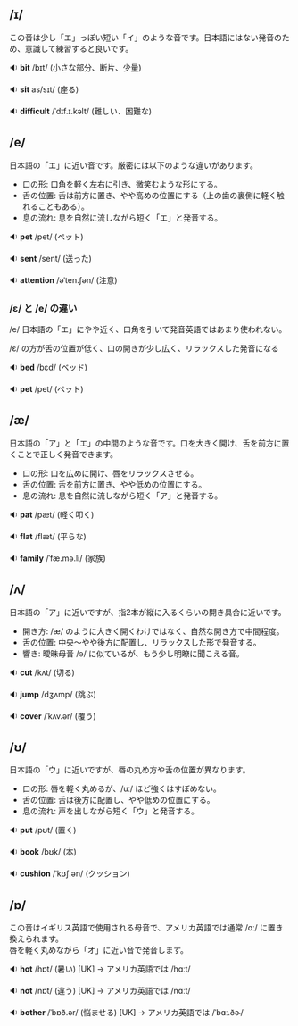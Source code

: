 ## /ɪ/

この音は少し「エ」っぽい短い「イ」のような音です。日本語にはない発音のため、意識して練習すると良いです。

🔉 **bit** /bɪt/ (小さな部分、断片、少量)

🔉 **sit** as/sɪt/ (座る)

🔉 **difficult** /ˈdɪf.ɪ.kəlt/ (難しい、困難な)

## /e/
日本語の「エ」に近い音です。厳密には以下のような違いがあります。

* 口の形: 口角を軽く左右に引き、微笑むような形にする。
* 舌の位置: 舌は前方に置き、やや高めの位置にする（上の歯の裏側に軽く触れることもある）。
* 息の流れ: 息を自然に流しながら短く「エ」と発音する。

🔉 **pet** /pet/ (ペット) 

🔉 **sent** /sent/ (送った) 

🔉 **attention** /əˈten.ʃən/ (注意)


### /ɛ/ と /e/ の違い
/e/ 日本語の「エ」にやや近く、口角を引いて発音英語ではあまり使われない。

/ɛ/ の方が舌の位置が低く、口の開きが少し広く、リラックスした発音になる

🔉 **bed** /bɛd/ (ベッド)

🔉 **pet** /pet/ (ペット) 

## /æ/
日本語の「ア」と「エ」の中間のような音です。口を大きく開け、舌を前方に置くことで正しく発音できます。
* 口の形: 口を広めに開け、唇をリラックスさせる。
* 舌の位置: 舌を前方に置き、やや低めの位置にする。
* 息の流れ: 息を自然に流しながら短く「ア」と発音する。

🔉 **pat** /pæt/ (軽く叩く)

🔉 **flat** /flæt/ (平らな)

🔉 **family** /ˈfæ.mə.li/ (家族)

## /ʌ/
日本語の「ア」に近いですが、指2本が縦に入るくらいの開き具合に近いです。

* 開き方: /æ/ のように大きく開くわけではなく、自然な開き方で中間程度。
* 舌の位置: 中央～やや後方に配置し、リラックスした形で発音する。
* 響き: 曖昧母音 /ə/ に似ているが、もう少し明瞭に聞こえる音。

🔉 **cut** /kʌt/ (切る)

🔉 **jump** /dʒʌmp/ (跳ぶ) 

🔉 **cover** /ˈkʌv.ər/ (覆う)

## /ʊ/
日本語の「ウ」に近いですが、唇の丸め方や舌の位置が異なります。

* 口の形: 唇を軽く丸めるが、/uː/ ほど強くはすぼめない。
* 舌の位置: 舌は後方に配置し、やや低めの位置にする。
* 息の流れ: 声を出しながら短く「ウ」と発音する。

🔉 **put** /pʊt/ (置く)

🔉 **book** /bʊk/ (本)

🔉 **cushion** /ˈkʊʃ.ən/ (クッション)

## /ɒ/
この音はイギリス英語で使用される母音で、アメリカ英語では通常 /ɑː/ に置き換えられます。  
唇を軽く丸めながら「オ」に近い音で発音します。

🔉 **hot** /hɒt/ (暑い) [UK] → アメリカ英語では /hɑːt/  

🔉 **not** /nɒt/ (違う) [UK] → アメリカ英語では /nɑːt/  

🔉 **bother** /ˈbɒð.ər/ (悩ませる) [UK] → アメリカ英語では /ˈbɑː.ðɚ/  
